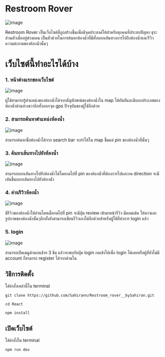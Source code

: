 # Restroom Rover
![image](https://media.discordapp.net/attachments/1159598468814348308/1183197181897887855/logomenu.png?ex=6587753e&is=6575003e&hm=a072d75979af796d8a11e3e937be613484d8b6ed1a8f6649f4bfc00b409f89e4&=&format=webp&quality=lossless&width=1708&height=584)

Restroom Rover เป็นเว็บไซต์ที่ถูกสร้างขึ้นเพื่อมีจุดประสงค์ให้สำหรับทุกคนที่ประสบปัญหา ธุระส่วนตัวเมื่ออยู่ต่างแดน เป็นตัวช่วยในการค้นหาห้องน้ำที่มีทั้งบอกเส้นทางการไปถึงห้องน้ำและรีวิวความสะอาดของห้องน้ำนั้นๆ

# เว็บไซต์นี้ทำอะไรได้บ้าง

### 1. หน้าต่างแรกของเว็บไซต์
![image](https://media.discordapp.net/attachments/1159598468814348308/1183201227186655343/Screenshot_2566-12-10_at_07.19.05.png?ex=65877903&is=65750403&hm=f2140512819e22fb7a6934ffcd383eb986d315f91fceb4239abfffd31897d095&=&format=webp&quality=lossless&width=2060&height=1068)

ผู้ใช้สามารถรู้ตำแหน่งของห้องน้ำได้จากสัญลักษณ์ของห้องน้ำใน map ได้ทันทีและมีบอกประเภขของห้องน้ำด้านล่างขวาอีกทั้งบอกจุด gps ปัจจุบันของผู้ใช้อีกด้วย

### 2. สามารถค้นหาตำแหน่งห้องน้ำ
![image](https://media.discordapp.net/attachments/1159598468814348308/1183202121215127582/Screenshot_2566-12-10_at_07.22.36.png?ex=658779d8&is=657504d8&hm=0baa79323b6eae2caf0172026b78678f8077aa9efd776ff4932b09697401063f&=&format=webp&quality=lossless&width=2060&height=1068)

สามารถค้นหาชื่อห้องน้ำได้จาก search bar จะทำให้ใน map ขึ้นแค่ pin ของห้องน้ำที่นั้นๆ

### 3. ค้นหาเส้นทางไปยังห้องน้ำ
![image](https://media.discordapp.net/attachments/1159598468814348308/1183202657347842118/Screenshot_2566-12-10_at_07.24.45.png?ex=65877a58&is=65750558&hm=c456a931d4434e78f273daddb6203a8cc906ded5cb15bde1afed8dc0a764646a&=&format=webp&quality=lossless&width=2060&height=1068)

สามารถบอกเส้นทางไปยังห้องน้ำได้โดยกดไปที่ pin ของห้องน้ำที่ต้องการไปและกด direction จะมีเส้นขึ้นบอกเส้นทางไปยังห้องน้ำ

### 4. อ่านรีวิวห้องน้ำ
![image](https://media.discordapp.net/attachments/1159598468814348308/1183203575917199530/image.png?ex=65877b33&is=65750633&hm=733b1fcaa2552ed3c35070ea3917c40855c7b452c2526032b81e277cdfcb01c6&=&format=webp&quality=lossless&width=2060&height=1068)

มีรีวิวของห้องน้ำให้อ่านโดยเมื่อกดไปที่ pin จะมีปุ่ม review เข้ามาหน้ารีวิว มีคอมเม้น ให้ดาวและรูปภาพของห้องน้ำนั้นๆอีกทั้งยังสามารถเขียนรีวิวเองได้อีกด้วยสำหรับผู้ใช้ที่ทำการ login แล้ว

### 5. login
![image](https://media.discordapp.net/attachments/1159598468814348308/1183207339847856248/image.png?ex=65877eb4&is=657509b4&hm=61419689ef208a2c1a004ab795c2f2d9ad604a6fdc2cea4893f70f1a21ebe355&=&format=webp&quality=lossless&width=2060&height=1068)

สามารถเปิดเมนูด้านบนซ้าย 3 ขีด แล้วจะพบกับปุ่ม login กดเข้าไปเพื่อ login ได้เลยหรือผู้ที่ยังไม่มี account ก็สามารถ register ได้จากด้านใน

## วิธีการติดตั้ง
ใส่คำสั่งเหล่านี้ใน terminal
````
git clone https://github.com/Sahirann/Restroom_rover__bySahiran.git

cd React

npm install

````

## เปิดเว็บไซต์
ใส่คำสั่งใน terminal
```` 
npm run dev
 ````
